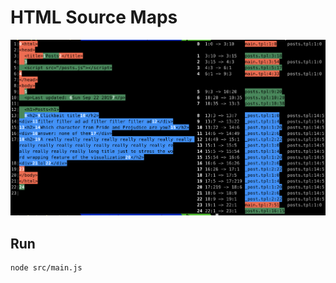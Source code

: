 # HTML Source Maps

![Visualization](/assets/visualization.png)

## Run

```sh
node src/main.js
```
